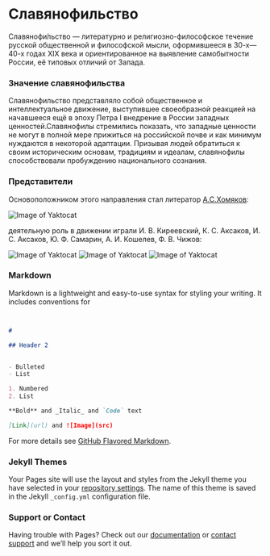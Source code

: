 # Славянофильство

Славянофи́льство — литературно и религиозно-философское течение русской общественной и философской мысли, оформившееся в 30-х—40-х годах XIX века и ориентированное на выявление самобытности России, её типовых отличий от Запада.

### Значение славянофильства

Славянофильство представляло собой общественное и интеллектуальное движение, выступившее своеобразной реакцией на начавшееся ещё в эпоху Петра I внедрение в России западных ценностей.Славянофилы стремились показать, что западные ценности не могут в полной мере прижиться на российской почве и как минимум нуждаются в некоторой адаптации. Призывая людей обратиться к своим историческим основам, традициям и идеалам, славянофилы способствовали пробуждению национального сознания.

### Представители

Основоположником этого направления стал литератор [А.С.Хомяков](https://ru.wikipedia.org/wiki/Хомяков,_Алексей_Степанович):

![Image of Yaktocat](https://upload.wikimedia.org/wikipedia/commons/thumb/8/8e/KhomyakovA_AvtoportretABR.jpg/250px-KhomyakovA_AvtoportretABR.jpg)

деятельную роль в движении играли И. В. Киреевский, К. С. Аксаков, И. С. Аксаков, Ю. Ф. Самарин, А. И. Кошелев, Ф. В. Чижов:

![Image of Yaktocat](https://upload.wikimedia.org/wikipedia/commons/thumb/f/f8/KonstantinAksakov.jpg/150px-KonstantinAksakov.jpg) ![Image of Yaktocat](https://upload.wikimedia.org/wikipedia/commons/thumb/c/c5/%D0%90%D0%BA%D1%81%D0%B0%D0%BA%D0%BE%D0%B2_%D0%98%D0%B2%D0%B0%D0%BD_%D0%A1%D0%B5%D1%80%D0%B3%D0%B5%D0%B5%D0%B2%D0%B8%D1%87.jpg/150px-%D0%90%D0%BA%D1%81%D0%B0%D0%BA%D0%BE%D0%B2_%D0%98%D0%B2%D0%B0%D0%BD_%D0%A1%D0%B5%D1%80%D0%B3%D0%B5%D0%B5%D0%B2%D0%B8%D1%87.jpg) ![Image of Yaktocat](https://upload.wikimedia.org/wikipedia/commons/thumb/9/99/Yuri_Fyodorovich_Samarin_Kramskoi.jpg/150px-Yuri_Fyodorovich_Samarin_Kramskoi.jpg) 

### Markdown

Markdown is a lightweight and easy-to-use syntax for styling your writing. It includes conventions for

```markdown


# 

## Header 2


- Bulleted
- List

1. Numbered
2. List

**Bold** and _Italic_ and `Code` text

[Link](url) and ![Image](src)
```

For more details see [GitHub Flavored Markdown](https://guides.github.com/features/mastering-markdown/).

### Jekyll Themes

Your Pages site will use the layout and styles from the Jekyll theme you have selected in your [repository settings](https://github.com/Essence027/Essence027.github.io/settings). The name of this theme is saved in the Jekyll `_config.yml` configuration file.

### Support or Contact

Having trouble with Pages? Check out our [documentation](https://docs.github.com/categories/github-pages-basics/) or [contact support](https://github.com/contact) and we’ll help you sort it out.
